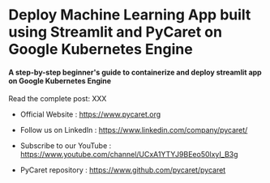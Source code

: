 # Deploy Machine Learning App built using Streamlit and PyCaret on Google Kubernetes Engine
#### A step-by-step beginner's guide to containerize and deploy streamlit app on Google Kubernetes Engine

Read the complete post: XXX

- Official Website : https://www.pycaret.org

- Follow us on LinkedIn : https://www.linkedin.com/company/pycaret/

- Subscribe to our YouTube : https://www.youtube.com/channel/UCxA1YTYJ9BEeo50lxyI_B3g 

- PyCaret repository : https://www.github.com/pycaret/pycaret
